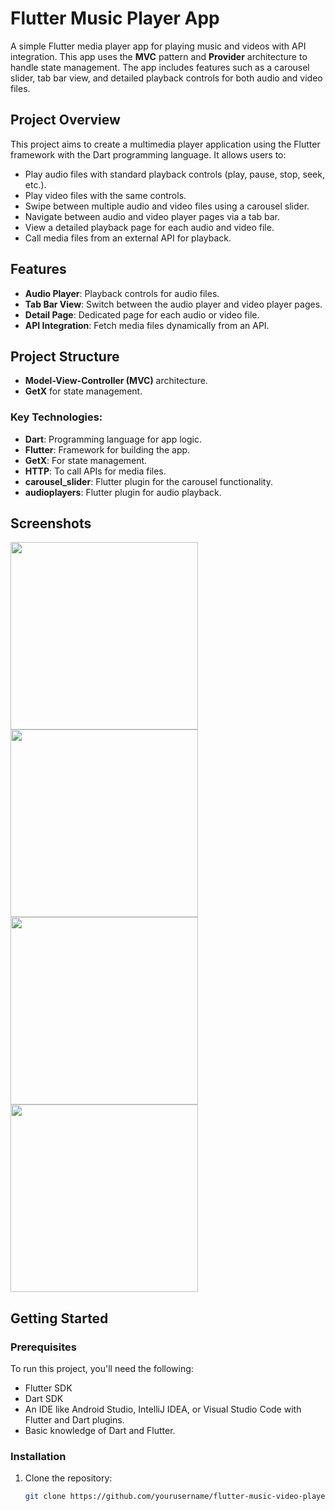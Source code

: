 # Flutter Music Player App

A simple Flutter media player app for playing music and videos with API integration. This app uses the **MVC** pattern and **Provider** architecture to handle state management. The app includes features such as a carousel slider, tab bar view, and detailed playback controls for both audio and video files.

## Project Overview

This project aims to create a multimedia player application using the Flutter framework with the Dart programming language. It allows users to:
- Play audio files with standard playback controls (play, pause, stop, seek, etc.).
- Play video files with the same controls.
- Swipe between multiple audio and video files using a carousel slider.
- Navigate between audio and video player pages via a tab bar.
- View a detailed playback page for each audio and video file.
- Call media files from an external API for playback.

## Features
- **Audio Player**: Playback controls for audio files.
- **Tab Bar View**: Switch between the audio player and video player pages.
- **Detail Page**: Dedicated page for each audio or video file.
- **API Integration**: Fetch media files dynamically from an API.

## Project Structure
- **Model-View-Controller (MVC)** architecture.
- **GetX** for state management.
  
### Key Technologies:
- **Dart**: Programming language for app logic.
- **Flutter**: Framework for building the app.
- **GetX**: For state management.
- **HTTP**: To call APIs for media files.
- **carousel_slider**: Flutter plugin for the carousel functionality.
- **audioplayers**: Flutter plugin for audio playback.

## Screenshots
<img src = "https://github.com/user-attachments/assets/58d86ce2-e305-4a8e-822d-6ae68080dada" width = "300">
<img src = "https://github.com/user-attachments/assets/ac414d9f-3bfc-4fec-a88e-998df64ebd4a" width = "300">
<img src = "https://github.com/user-attachments/assets/cd6311ec-4e14-40be-893b-e68eac5d306e" width = "300">
<img src = "https://github.com/user-attachments/assets/3513ed7d-9472-4e52-9208-042d1991becd" width = "300">



## Getting Started

### Prerequisites
To run this project, you'll need the following:
- Flutter SDK
- Dart SDK
- An IDE like Android Studio, IntelliJ IDEA, or Visual Studio Code with Flutter and Dart plugins.
- Basic knowledge of Dart and Flutter.

### Installation

1. Clone the repository:
   ```bash
   git clone https://github.com/yourusername/flutter-music-video-player.git



